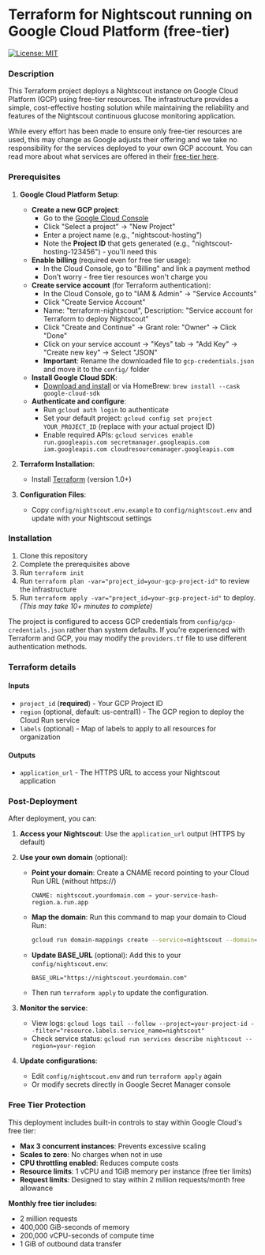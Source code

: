 # Terraform for Nightscout running on Google Cloud Platform (free-tier)
[![License: MIT](https://img.shields.io/badge/License-MIT-brightgreen.svg)](./LICENSE)

### Description
This Terraform project deploys a Nightscout instance on Google Cloud Platform (GCP) using free-tier resources. The infrastructure provides a simple, cost-effective hosting solution while maintaining the reliability and features of the Nightscout continuous glucose monitoring application.

While every effort has been made to ensure only free-tier resources are used, this may change as Google adjusts their offering and we take no responsibility for the services deployed to your own GCP account. You can read more about what services are offered in their [free-tier here](https://cloud.google.com/free).


### Prerequisites
1. **Google Cloud Platform Setup**:
   - **Create a new GCP project**:
     - Go to the [Google Cloud Console](https://console.cloud.google.com/)
     - Click "Select a project" → "New Project"
     - Enter a project name (e.g., "nightscout-hosting")
     - Note the **Project ID** that gets generated (e.g., "nightscout-hosting-123456") - you'll need this
   - **Enable billing** (required even for free tier usage):
     - In the Cloud Console, go to "Billing" and link a payment method
     - Don't worry - free tier resources won't charge you
   - **Create service account** (for Terraform authentication):
     - In the Cloud Console, go to "IAM & Admin" → "Service Accounts"
     - Click "Create Service Account"
     - Name: "terraform-nightscout", Description: "Service account for Terraform to deploy Nightscout"
     - Click "Create and Continue" → Grant role: "Owner" → Click "Done"
     - Click on your service account → "Keys" tab → "Add Key" → "Create new key" → Select "JSON"
     - **Important**: Rename the downloaded file to `gcp-credentials.json` and move it to the `config/` folder
   - **Install Google Cloud SDK**:
     - [Download and install](https://cloud.google.com/sdk/docs/install) or via HomeBrew: `brew install --cask google-cloud-sdk`
   - **Authenticate and configure**:
     - Run `gcloud auth login` to authenticate
     - Set your default project: `gcloud config set project YOUR_PROJECT_ID` (replace with your actual project ID)
     - Enable required APIs: `gcloud services enable run.googleapis.com secretmanager.googleapis.com iam.googleapis.com cloudresourcemanager.googleapis.com`

2. **Terraform Installation**:
   - Install [Terraform](https://www.terraform.io/downloads.html) (version 1.0+)

3. **Configuration Files**:
   - Copy `config/nightscout.env.example` to `config/nightscout.env` and update with your Nightscout settings

### Installation
1. Clone this repository
2. Complete the prerequisites above
3. Run `terraform init`
4. Run `terraform plan -var="project_id=your-gcp-project-id"` to review the infrastructure
5. Run `terraform apply -var="project_id=your-gcp-project-id"` to deploy. *(This may take 10+ minutes to complete)*

The project is configured to access GCP credentials from `config/gcp-credentials.json` rather than system defaults. If you're experienced with Terraform and GCP, you may modify the `providers.tf` file to use different authentication methods.

### Terraform details
#### Inputs
- `project_id` (**required**) - Your GCP Project ID
- `region` (optional, default: us-central1) - The GCP region to deploy the Cloud Run service
- `labels` (optional) - Map of labels to apply to all resources for organization

#### Outputs
- `application_url` - The HTTPS URL to access your Nightscout application

### Post-Deployment

After deployment, you can:

1. **Access your Nightscout**: Use the `application_url` output (HTTPS by default)

2. **Use your own domain** (optional):
   - **Point your domain**: Create a CNAME record pointing to your Cloud Run URL (without https://)
     ```
     CNAME: nightscout.yourdomain.com → your-service-hash-region.a.run.app
     ```
   - **Map the domain**: Run this command to map your domain to Cloud Run:
     ```bash
     gcloud run domain-mappings create --service=nightscout --domain=nightscout.yourdomain.com --region=your-region
     ```
   - **Update BASE_URL** (optional): Add this to your `config/nightscout.env`:
     ```
     BASE_URL="https://nightscout.yourdomain.com"
     ```
   - Then run `terraform apply` to update the configuration.

3. **Monitor the service**:
   - View logs: `gcloud logs tail --follow --project=your-project-id --filter="resource.labels.service_name=nightscout"`
   - Check service status: `gcloud run services describe nightscout --region=your-region`

4. **Update configurations**:
   - Edit `config/nightscout.env` and run `terraform apply` again
   - Or modify secrets directly in Google Secret Manager console

### Free Tier Protection

This deployment includes built-in controls to stay within Google Cloud's free tier:

- **Max 3 concurrent instances**: Prevents excessive scaling
- **Scales to zero**: No charges when not in use
- **CPU throttling enabled**: Reduces compute costs
- **Resource limits**: 1 vCPU and 1GiB memory per instance (free tier limits)
- **Request limits**: Designed to stay within 2 million requests/month free allowance

**Monthly free tier includes:**

- 2 million requests
- 400,000 GiB-seconds of memory
- 200,000 vCPU-seconds of compute time
- 1 GiB of outbound data transfer
